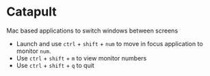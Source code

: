 # Catapult
Mac based applications to switch windows between screens

- Launch and use `ctrl` + `shift` + `num` to move in focus application to monitor `num`.
- Use `ctrl` + `shift` + `m` to view monitor numbers
- Use `ctrl` + `shift` + `q` to quit
